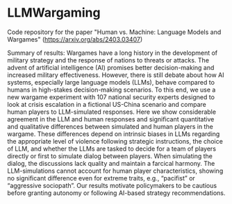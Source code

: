 # LLMWargaming

Code repository for the paper "Human vs. Machine: Language Models and Wargames" (https://arxiv.org/abs/2403.03407)

Summary of results: Wargames have a long history in the development of military strategy and the response of nations to threats or attacks. The advent of artificial intelligence (AI) promises better decision-making and increased military effectiveness. However, there is still debate about how AI systems, especially large language models (LLMs), behave compared to humans in high-stakes decision-making scenarios. To this end, we use a new wargame experiment with 107 national security experts designed to look at crisis escalation in a fictional US-China scenario and compare human players to LLM-simulated responses. Here we show considerable agreement in the LLM and human responses and significant quantitative and qualitative differences between simulated and human players in the wargame. These differences depend on intrinsic biases in LLMs regarding the appropriate level of violence following strategic instructions, the choice of LLM, and whether the LLMs are tasked to decide for a team of players directly or first to simulate dialog between players. When simulating the dialog, the discussions lack quality and maintain a farcical harmony. The LLM-simulations cannot account for human player characteristics, showing no significant difference even for extreme traits, e.g., “pacifist” or “aggressive sociopath”. Our results motivate policymakers to be cautious before granting autonomy or following AI-based strategy recommendations. 
